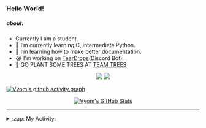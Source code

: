 ### Hello World!

##### about:
- Currently I am a student.
- 🌱 I’m currently learning C, intermediate Python.
- 🌱 I’m learning how to make better documentation.
- 😭 I'm working on [TearDrops](https://github.com/Vyvy-vi/TearDrops)(Discord Bot)
- 🌱 GO PLANT SOME TREES AT [TEAM TREES](https://teamtrees.org/)

<p align="center">
  <a href="https://twitter.com/Vyvy_viM"><img target="_blank" src="https://img.shields.io/badge/twitter%20@Vyvy_viM-0D95E8?style=for-the-badge&logo=twitter&logoColor=white"/></a> 
  <a href="https://vyvy-vi.github.io/portfolio"><img target="_blank" src="https://img.shields.io/badge/-I%27m_craving_for_open_source-green?style=for-the-badge&logo=github&logoColor=black"/></a> 
</p>

[![Vyom's github activity graph](https://activity-graph.herokuapp.com/graph?username=Vyvy-vi)](https://github.com/ashutosh00710/github-readme-activity-graph)

<p align="center">
<a href="https://github.com/Vyvy-vi/Vyvy-vi">
  <img src="https://profile-readme-git-master.vyvy-vi.vercel.app/api?username=Vyvy-vi&show_icons=true&line_height=27&count_private=true&title_color=ffffff&text_color=c9cacc&icon_color=2bbc8a&bg_color=1d1f21" alt="Vyom's GitHub Stats" />
</a>
</p>


---
<details>
  <summary>:zap: My Activity:</summary>
  
<!--START_SECTION:waka-->
**I'm a Night 🦉** 

```text
🌞 Morning    6 commits      █████░░░░░░░░░░░░░░░░░░░░   21.43% 
🌆 Daytime    5 commits      ████░░░░░░░░░░░░░░░░░░░░░   17.86% 
🌃 Evening    2 commits      █░░░░░░░░░░░░░░░░░░░░░░░░   7.14% 
🌙 Night      15 commits     █████████████░░░░░░░░░░░░   53.57%

```
📅 **I'm Most Productive on Sunday** 

```text
Monday       4 commits      ███░░░░░░░░░░░░░░░░░░░░░░   14.29% 
Tuesday      3 commits      ██░░░░░░░░░░░░░░░░░░░░░░░   10.71% 
Wednesday    1 commits      █░░░░░░░░░░░░░░░░░░░░░░░░   3.57% 
Thursday     3 commits      ██░░░░░░░░░░░░░░░░░░░░░░░   10.71% 
Friday       1 commits      █░░░░░░░░░░░░░░░░░░░░░░░░   3.57% 
Saturday     5 commits      ████░░░░░░░░░░░░░░░░░░░░░   17.86% 
Sunday       11 commits     █████████░░░░░░░░░░░░░░░░   39.29%

```


📊 **This Week I Spent My Time On** 

```text
🔥 Editors: 
Vim                      11 hrs 23 mins      ████████████████████████░   99.18% 
VS Code                  5 mins              ░░░░░░░░░░░░░░░░░░░░░░░░░   0.82%

🐱‍💻 Projects: 
TEC-Discord-Oauth2       6 hrs 53 mins       ███████████████░░░░░░░░░░   60.03% 
Unknown Project          1 hr 55 mins        ████░░░░░░░░░░░░░░░░░░░░░   16.81% 
TearDrops                1 hr 12 mins        ██░░░░░░░░░░░░░░░░░░░░░░░   10.49% 
Discord-Invite-watcher   50 mins             █░░░░░░░░░░░░░░░░░░░░░░░░   7.38% 
MLH_LHD_Integration      19 mins             ░░░░░░░░░░░░░░░░░░░░░░░░░   2.82%

```


<!--END_SECTION:waka-->
</details>
